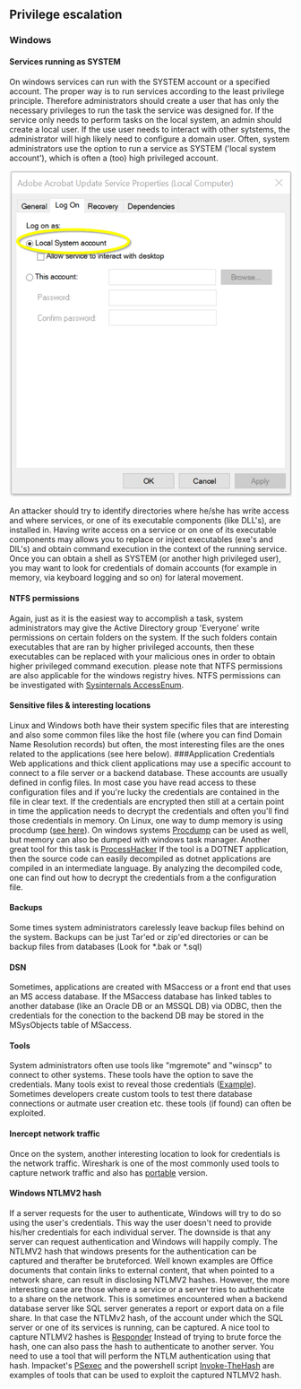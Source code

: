 ## Privilege escalation

### Windows

#### Services running as SYSTEM
On windows services can run with the SYSTEM account or a specified account.
The proper way is to run services according to the least privilege principle. Therefore administrators should create a user that has only the necessary privileges to run the task the service was designed for. If the service only needs to perform tasks on the local system, an admin should create a local user. If the use user needs to interact with other sytstems, the administrator will high likely need to configure a domain user. Often, system administrators use the option to run a service as SYSTEM ('local system account'), which is often a (too) high privileged account.

![System magix](assets/system.png)

An attacker should try to identify directories where he/she has write access and where services, or one of its executable components (like DLL's), are installed in. Having write access on a service or on one of its executable components may allows you to replace or inject executables (exe's and DlL's) and obtain command execution in the context of the running service. Once you can obtain a shell as SYSTEM (or another high privileged user), you may want to look for credentials of domain accounts (for example in memory, via keyboard logging and so on) for lateral movement.

#### NTFS permissions
Again, just as it is the easiest way to accomplish a task, system administrators may give the Active Directory group 'Everyone' write permissions on certain folders on the system. If the such folders contain executables that are ran by higher privileged accounts, then these executables can be replaced with your malicious ones in order to obtain higher privileged command execution. please note that NTFS permissions are also applicable for the windows registry hives.
NTFS permissions can be investigated with <a href="https://docs.microsoft.com/en-us/sysinternals/downloads/accessenum" target="_blank">Sysinternals AccessEnum</a>.

#### Sensitive files & interesting locations
Linux and Windows both have their system specific files that are interesting and also some common files like the host file (where you can find Domain Name Resolution records) but often, the most interesting files are the ones related to the applications (see here below).
###Application Credentials
Web applications and thick client applications may use a specific account to connect to a file server or a backend database. These accounts are usually defined in config files. In most case you have read access to these configuration files and if you're lucky the credentials are contained in the file in clear text.
If the credentials are encrypted then still at a certain point in time the application needs to decrypt the credentials and often you'll find those credentials in memory. On Linux, one way to dump memory is using procdump (<a href="https://embracethered.com/blog/posts/2021/linux-procdump/" target="_blank">see here</a>). On windows systems <a href="https://docs.microsoft.com/nl-nl/sysinternals/downloads/procdump" target="_blank">Procdump</a> can be used as well, but memory can also be dumped with windows task manager. Another great tool for this task is <a href="https://processhacker.sourceforge.io/" target="_blank">ProcessHacker</a>
If the tool is a DOTNET application, then the source code can easily decompiled as dotnet applications are compiled in an intermediate language. By analyzing the decompiled code, one can find out how to decrypt the credentials from a the configuration file.

#### Backups
Some times system administrators carelessly leave backup files behind on the system. Backups can be just Tar'ed or zip'ed directories or can be backup files from databases (Look for \*.bak or \*.sql)

#### DSN
Sometimes, applications are created with MSaccess or a front end that uses an MS access database. If the MSaccess database has linked tables to another database (like an Oracle DB or an MSSQL DB) via ODBC, then the credentials for the conection to the backend DB may be stored in the MSysObjects table of MSaccess.

#### Tools
System administrators often use tools like "mgremote" and "winscp" to connect to other systems. These tools have the option to save the credentials. Many tools exist to reveal those credentials (<a href="https://github.com/rudytruyens/PasswordPeeper" target="_blank">Example</a>).
Sometimes developers create custom tools to test there database connections or autmate user creation etc. these tools (if found) can often be exploited.

#### Inercept network traffic
Once on the system, another interesting location to look for credentials is the network traffic. Wireshark is one of the most commonly used tools to capture network traffic and also has <a href="https://www.wireshark.org/docs/wsdg_html_chunked/ChToolsPortableApps.html" target="_blank">portable</a> version.

#### Windows NTLMV2 hash
If a server requests for the user to authenticate, Windows will try to do so using the user's credentials. This way the user doesn't need to provide his/her credentials for each individual server. The downside is that any server can request authentication and Windows will happily comply. The NTLMV2 hash that windows presents for the authentication can be captured and therafter be bruteforced. 
Well known examples are Office documents that contain links to external content, that when pointed to a network share, can result in disclosing NTLMV2 hashes. However, the more interesting case are those where a service or a server tries to authenticate to a share on the network. This is sometimes encountered when a backend database server like SQL server generates a report or export data on a file share. In that case the NTLMv2 hash, of the account under which the SQL server or one of its services is running, can be captured.
A nice tool to capture NTLMV2 hashes is <a href="https://github.com/lgandx/Responder" target="_blank">Responder</a>
Instead of trying to brute force the hash, one can also pass the hash to authenticate to another server.
You need to use a tool that will perform the NTLM authentication using that hash. Impacket's <a href="https://github.com/SecureAuthCorp/impacket/blob/master/examples/psexec.py" target="_blank">PSexec</a> and the powershell script <a href="https://github.com/Kevin-Robertson/Invoke-TheHash" target="_blank">Invoke-TheHash</a> are examples of tools that can be used to exploit the captured NTLMV2 hash.

